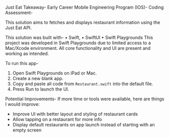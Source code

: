 Just Eat Takeaway- Early Career Mobile Engineering Program (IOS)-
Coding Assessment-

This solution aims to fetches and displays restaurant information using the Just Eat API.

This solution was built with- 
•	Swift, 
•	SwiftUI
•	Swift Playgrounds
This project was developed in Swift Playgrounds due to limited access to a Mac/Xcode environment. All core functionality and UI are present and working as intended. 

To run this app- 
1. Open Swift Playgrounds on iPad or Mac.
2. Create a new blank app.
3. Copy and paste all code from `Restaurant.swift` into the default file.
4. Press Run to launch the UI.

Potential Improvements-
If more time or tools were available, here are things I would improve:
- Improve UI with better layout and styling of restaurant cards
- Allow tapping on a restaurant for more info
- Display default restaurants on app launch instead of starting with an empty screen
